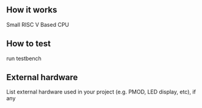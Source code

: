 <!---

This file is used to generate your project datasheet. Please fill in the information below and delete any unused
sections.

You can also include images in this folder and reference them in the markdown. Each image must be less than
512 kb in size, and the combined size of all images must be less than 1 MB.
-->

## How it works

Small RISC V Based CPU 

## How to test

run testbench

## External hardware

List external hardware used in your project (e.g. PMOD, LED display, etc), if any
